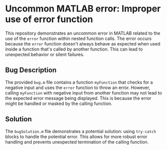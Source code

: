 # Uncommon MATLAB error: Improper use of error function
This repository demonstrates an uncommon error in MATLAB related to the use of the `error` function within nested function calls.  The error occurs because the `error` function doesn't always behave as expected when used inside a function that's called by another function.  This can lead to unexpected behavior or silent failures.

## Bug Description
The provided `bug.m` file contains a function `myFunction` that checks for a negative input and uses the `error` function to throw an error. However, calling `myFunction` with negative input from another function may not lead to the expected error message being displayed. This is because the error might be handled or masked by the calling function.

## Solution
The `bugSolution.m` file demonstrates a potential solution: using `try-catch` blocks to handle the potential error. This allows for more robust error handling and prevents unexpected termination of the calling function.